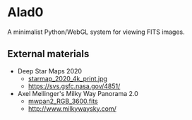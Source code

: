 # Alad0
A minimalist Python/WebGL system for viewing FITS images.


## External materials

* Deep Star Maps 2020
  * [starmap_2020_4k_print.jpg](https://svs.gsfc.nasa.gov/vis/a000000/a004800/a004851/starmap_2020_4k_print.jpg)
  * https://svs.gsfc.nasa.gov/4851/
* Axel Mellinger's Milky Way Panorama 2.0
  * [mwpan2_RGB_3600.fits](http://galaxy.phy.cmich.edu/~axel/mwpan2/mwpan2_RGB_3600.fits)
  * http://www.milkywaysky.com/

